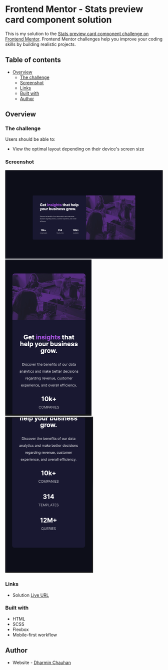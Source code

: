 # Frontend Mentor - Stats preview card component solution

This is my solution to the [Stats preview card component challenge on Frontend Mentor](https://www.frontendmentor.io/challenges/stats-preview-card-component-8JqbgoU62). Frontend Mentor challenges help you improve your coding skills by building realistic projects.

## Table of contents

- [Overview](#overview)
  - [The challenge](#the-challenge)
  - [Screenshot](#screenshot)
  - [Links](#links)
  - [Built with](#built-with)
  - [Author](#author)




## Overview

### The challenge

Users should be able to:

- View the optimal layout depending on their device's screen size

### Screenshot

<img src="https://raw.githubusercontent.com/DMC09/FrontEndMentor_StatsCard/main/images/Desktop_SC.png" alt="Desktop solution" width="600"/>
<img src="https://raw.githubusercontent.com/DMC09/FrontEndMentor_StatsCard/main/images/Mobile_SC1.png" alt="Mobile Solution first"  height="500px"/>
<img src="https://raw.githubusercontent.com/DMC09/FrontEndMentor_StatsCard/main/images/Mobile_SC2.png" alt="Mobile Solution second"  height="500px"/>


### Links

- Solution [Live URL](https://dmc09.github.io/FrontEndMentor_StatsCard/)



### Built with

- HTML
- SCSS
- Flexbox
- Mobile-first workflow


## Author

- Website - [Dharmin Chauhan](https://www.dharminchauhan.com)
